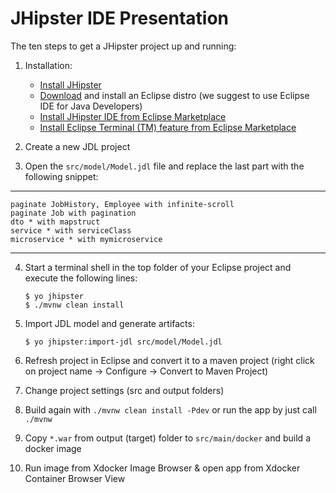 JHipster IDE Presentation
=========================

The ten steps to get a JHipster project up and running:

1. Installation:
	- [Install JHipster](https://jhipster.github.io/installation/)
	- [Download](http://www.eclipse.org/downloads/) and install an Eclipse distro (we suggest to use Eclipse IDE for Java Developers)
	- [Install JHipster IDE from Eclipse Marketplace](https://marketplace.eclipse.org/content/jhipster-ide)
	- [Install Eclipse Terminal (TM) feature from Eclipse Marketplace](https://marketplace.eclipse.org/content/tm-terminal)
	
2. Create a new JDL project 

3. Open the `src/model/Model.jdl` file and replace the last part with the following snippet:
---
	paginate JobHistory, Employee with infinite-scroll
	paginate Job with pagination
	dto * with mapstruct
	service * with serviceClass
	microservice * with mymicroservice
---
	
4. Start a terminal shell in the top folder of your Eclipse project and execute the following lines:

   `$ yo jhipster`</br>
   `$ ./mvnw clean install` 
	
5. Import JDL model and generate artifacts:

   `$ yo jhipster:import-jdl src/model/Model.jdl`

6. Refresh project in Eclipse and convert it to a maven project (right click on project name -> Configure -> Convert to Maven Project)

7. Change project settings (src and output folders)

8. Build again with `./mvnw clean install -Pdev` or run the app by just call `./mvnw`

9. Copy `*.war` from output (target) folder to `src/main/docker` and build a docker image

10. Run image from Xdocker Image Browser & open app from Xdocker Container Browser View
